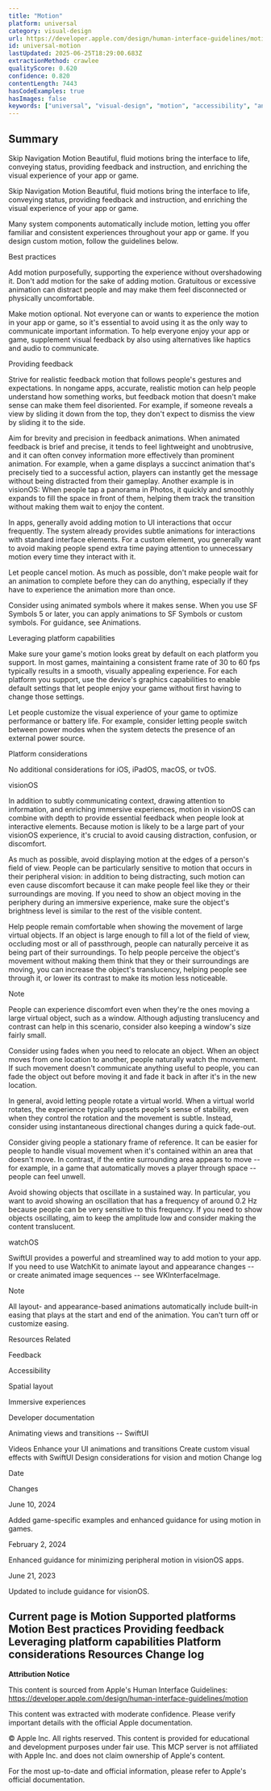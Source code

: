 ```yaml
---
title: "Motion"
platform: universal
category: visual-design
url: https://developer.apple.com/design/human-interface-guidelines/motion
id: universal-motion
lastUpdated: 2025-06-25T18:29:00.683Z
extractionMethod: crawlee
qualityScore: 0.620
confidence: 0.820
contentLength: 7443
hasCodeExamples: true
hasImages: false
keywords: ["universal", "visual-design", "motion", "accessibility", "animation", "design", "feedback", "gestures", "haptics", "interface"]
---
```

## Summary

Skip Navigation
Motion
Beautiful, fluid motions bring the interface to life, conveying status, providing feedback and instruction, and enriching the visual experience of your app or game.

Skip Navigation
Motion
Beautiful, fluid motions bring the interface to life, conveying status, providing feedback and instruction, and enriching the visual experience of your app or game.

Many system components automatically include motion, letting you offer familiar and consistent experiences throughout your app or game. If you design custom motion, follow the guidelines below.

Best practices

Add motion purposefully, supporting the experience without overshadowing it. Don't add motion for the sake of adding motion. Gratuitous or excessive animation can distract people and may make them feel disconnected or physically uncomfortable.

Make motion optional. Not everyone can or wants to experience the motion in your app or game, so it's essential to avoid using it as the only way to communicate important information. To help everyone enjoy your app or game, supplement visual feedback by also using alternatives like haptics and audio to communicate.

Providing feedback

Strive for realistic feedback motion that follows people's gestures and expectations. In nongame apps, accurate, realistic motion can help people understand how something works, but feedback motion that doesn't make sense can make them feel disoriented. For example, if someone reveals a view by sliding it down from the top, they don't expect to dismiss the view by sliding it to the side.

Aim for brevity and precision in feedback animations. When animated feedback is brief and precise, it tends to feel lightweight and unobtrusive, and it can often convey information more effectively than prominent animation. For example, when a game displays a succinct animation that's precisely tied to a successful action, players can instantly get the message without being distracted from their gameplay. Another example is in visionOS: When people tap a panorama in Photos, it quickly and smoothly expands to fill the space in front of them, helping them track the transition without making them wait to enjoy the content.

In apps, generally avoid adding motion to UI interactions that occur frequently. The system already provides subtle animations for interactions with standard interface elements. For a custom element, you generally want to avoid making people spend extra time paying attention to unnecessary motion every time they interact with it.

Let people cancel motion. As much as possible, don't make people wait for an animation to complete before they can do anything, especially if they have to experience the animation more than once.

Consider using animated symbols where it makes sense. When you use SF Symbols 5 or later, you can apply animations to SF Symbols or custom symbols. For guidance, see Animations.

Leveraging platform capabilities

Make sure your game's motion looks great by default on each platform you support. In most games, maintaining a consistent frame rate of 30 to 60 fps typically results in a smooth, visually appealing experience. For each platform you support, use the device's graphics capabilities to enable default settings that let people enjoy your game without first having to change those settings.

Let people customize the visual experience of your game to optimize performance or battery life. For example, consider letting people switch between power modes when the system detects the presence of an external power source.

Platform considerations

No additional considerations for iOS, iPadOS, macOS, or tvOS.

visionOS

In addition to subtly communicating context, drawing attention to information, and enriching immersive experiences, motion in visionOS can combine with depth to provide essential feedback when people look at interactive elements. Because motion is likely to be a large part of your visionOS experience, it's crucial to avoid causing distraction, confusion, or discomfort.

As much as possible, avoid displaying motion at the edges of a person's field of view. People can be particularly sensitive to motion that occurs in their peripheral vision: in addition to being distracting, such motion can even cause discomfort because it can make people feel like they or their surroundings are moving. If you need to show an object moving in the periphery during an immersive experience, make sure the object's brightness level is similar to the rest of the visible content.

Help people remain comfortable when showing the movement of large virtual objects. If an object is large enough to fill a lot of the field of view, occluding most or all of passthrough, people can naturally perceive it as being part of their surroundings. To help people perceive the object's movement without making them think that they or their surroundings are moving, you can increase the object's translucency, helping people see through it, or lower its contrast to make its motion less noticeable.

Note

People can experience discomfort even when they're the ones moving a large virtual object, such as a window. Although adjusting translucency and contrast can help in this scenario, consider also keeping a window's size fairly small.

Consider using fades when you need to relocate an object. When an object moves from one location to another, people naturally watch the movement. If such movement doesn't communicate anything useful to people, you can fade the object out before moving it and fade it back in after it's in the new location.

In general, avoid letting people rotate a virtual world. When a virtual world rotates, the experience typically upsets people's sense of stability, even when they control the rotation and the movement is subtle. Instead, consider using instantaneous directional changes during a quick fade-out.

Consider giving people a stationary frame of reference. It can be easier for people to handle visual movement when it's contained within an area that doesn't move. In contrast, if the entire surrounding area appears to move -- for example, in a game that automatically moves a player through space -- people can feel unwell.

Avoid showing objects that oscillate in a sustained way. In particular, you want to avoid showing an oscillation that has a frequency of around 0.2 Hz because people can be very sensitive to this frequency. If you need to show objects oscillating, aim to keep the amplitude low and consider making the content translucent.

watchOS

SwiftUI provides a powerful and streamlined way to add motion to your app. If you need to use WatchKit to animate layout and appearance changes -- or create animated image sequences -- see WKInterfaceImage.

Note

All layout- and appearance-based animations automatically include built-in easing that plays at the start and end of the animation. You can't turn off or customize easing.

Resources
Related

Feedback

Accessibility

Spatial layout

Immersive experiences

Developer documentation

Animating views and transitions -- SwiftUI

Videos
Enhance your UI animations and transitions
Create custom visual effects with SwiftUI
Design considerations for vision and motion
Change log

Date

Changes

June 10, 2024

Added game-specific examples and enhanced guidance for using motion in games.

February 2, 2024

Enhanced guidance for minimizing peripheral motion in visionOS apps.

June 21, 2023

Updated to include guidance for visionOS.

Current page is Motion
Supported platforms
Motion
Best practices
Providing feedback
Leveraging platform capabilities
Platform considerations
Resources
Change log
---

**Attribution Notice**

This content is sourced from Apple's Human Interface Guidelines: https://developer.apple.com/design/human-interface-guidelines/motion

This content was extracted with moderate confidence. Please verify important details with the official Apple documentation.

© Apple Inc. All rights reserved. This content is provided for educational and development purposes under fair use. This MCP server is not affiliated with Apple Inc. and does not claim ownership of Apple's content.

For the most up-to-date and official information, please refer to Apple's official documentation.
